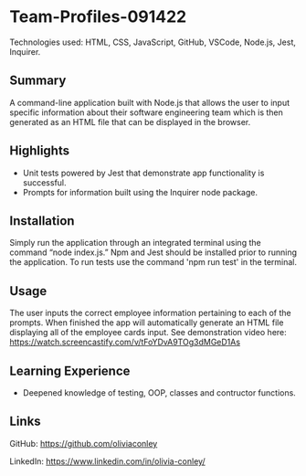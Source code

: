 # Team-Profiles-091422

Technologies used: HTML, CSS, JavaScript, GitHub, VSCode, Node.js, Jest, Inquirer. 

## Summary 
A command-line application built with Node.js that allows the user to input specific information about their software engineering team which is then generated as an HTML file that can be displayed in the browser. 

## Highlights
* Unit tests powered by Jest that demonstrate app functionality is successful. 
* Prompts for information built using the Inquirer node package.  

## Installation
Simply run the application through an integrated terminal using the command “node index.js.” Npm and Jest should be installed prior to running the application. To run tests use the command 'npm run test' in the terminal. 

## Usage
The user inputs the correct employee information pertaining to each of the prompts. When finished the app will automatically generate an HTML file displaying all of the employee cards input. See demonstration video here: https://watch.screencastify.com/v/tFoYDvA9TOg3dMGeD1As 

## Learning Experience

* Deepened knowledge of testing, OOP, classes and contructor functions. 

## Links

GitHub: https://github.com/oliviaconley

LinkedIn: https://www.linkedin.com/in/olivia-conley/